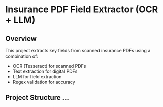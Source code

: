 ﻿# Insurance PDF Field Extractor (OCR + LLM)

## Overview
This project extracts key fields from scanned insurance PDFs using a combination of:
- OCR (Tesseract) for scanned PDFs
- Text extraction for digital PDFs
- LLM for field extraction
- Regex validation for accuracy

## Project Structure ...